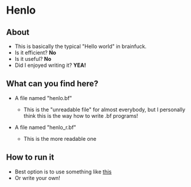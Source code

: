 # Henlo 

## About
- This is basically the typical "Hello world" in brainfuck. 
- Is it efficient? **No**
- Is it useful? **No** 
- Did I enjoyed writing it? **YEA!**

## What can you find here? 
- A file named "henlo.bf" 
    * This is the "unreadable file" for almost everybody, but I personally think this is the way how to write .bf programs!

- A file named "henlo_r.bf" 
    * This is the more readable one

## How to run it 
- Best option is to use something like [this] 
- Or write your own! 

[this]: https://github.com/davekch/b
